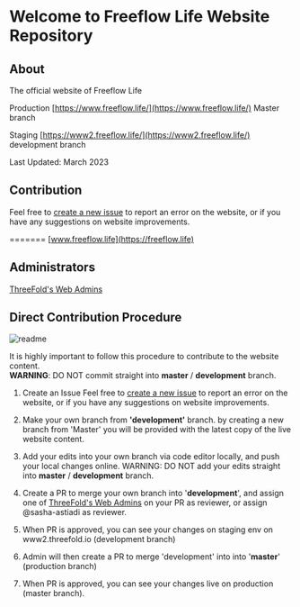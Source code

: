 # Welcome to Freeflow Life Website Repository

## About


The official website of Freeflow Life

Production [https://www.freeflow.life/](https://www.freeflow.life/) Master branch

Staging [https://www2.freeflow.life/](https://www2.freeflow.life/) development branch

Last Updated: March 2023

## Contribution

Feel free to [create a new issue](https://git.ourworld.tf/tfgrid/circle_web_presence/issues) to report an error on the website, or if you have any suggestions on website improvements. 

=======
[www.freeflow.life](https://freeflow.life)

## Administrators
[ThreeFold's Web Admins](https://github.com/orgs/threefoldfoundation/teams/team_web_admin)

## Direct Contribution Procedure

![readme](https://user-images.githubusercontent.com/43240801/236867088-56c95abd-510c-4202-b0c5-317cdfb75cb3.png)

It is highly important to follow this procedure to contribute to the website content. <br>
__WARNING__: DO NOT commit straight into __master__ / __development__ branch.

1. Create an Issue
Feel free to [create a new issue](https://git.ourworld.tf/tfgrid/circle_web_presence/issues)  to report an error on the website, or if you have any suggestions on website improvements. 

2. Make your own branch from __'development'__ branch.
by creating a new branch from 'Master' you will be provided with the latest copy of the live website content.

3. Add your edits into your own branch via code editor locally, and push your local changes online. WARNING: DO NOT add your edits straight into __master__ / __development__ branch.

5. Create a PR to merge your own branch into '**development**', and assign one of [ThreeFold's Web Admins](https://github.com/orgs/threefoldfoundation/teams/team_web_admin) on your PR as reviewer, or assign @sasha-astiadi as reviewer.

7. When PR is approved, you can see your changes on staging env on www2.threefold.io (development branch)

8. Admin will then create a PR to merge 'development' into into '**master**' (production branch)

10. When PR is approved, you can see your changes live on production  (master branch).






